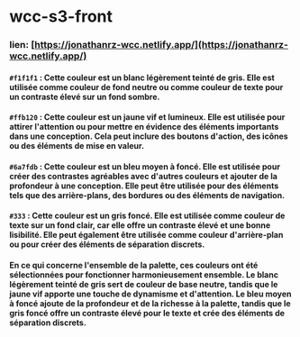 # wcc-s3-front
### lien: [https://jonathanrz-wcc.netlify.app/](https://jonathanrz-wcc.netlify.app/)

#### `#f1f1f1` : Cette couleur est un blanc légèrement teinté de gris. Elle est utilisée comme couleur de fond neutre ou comme couleur de texte pour un contraste élevé sur un fond sombre.

#### `#ffb120` : Cette couleur est un jaune vif et lumineux. Elle est utilisée pour attirer l'attention ou pour mettre en évidence des éléments importants dans une conception. Cela peut inclure des boutons d'action, des icônes ou des éléments de mise en valeur.

#### `#6a7fdb` : Cette couleur est un bleu moyen à foncé. Elle est utilisée pour créer des contrastes agréables avec d'autres couleurs et ajouter de la profondeur à une conception. Elle peut être utilisée pour des éléments tels que des arrière-plans, des bordures ou des éléments de navigation.

#### `#333` : Cette couleur est un gris foncé. Elle est utilisée comme couleur de texte sur un fond clair, car elle offre un contraste élevé et une bonne lisibilité. Elle peut également être utilisée comme couleur d'arrière-plan ou pour créer des éléments de séparation discrets.

#### En ce qui concerne l'ensemble de la palette, ces couleurs ont été sélectionnées pour fonctionner harmonieusement ensemble. Le blanc légèrement teinté de gris sert de couleur de base neutre, tandis que le jaune vif apporte une touche de dynamisme et d'attention. Le bleu moyen à foncé ajoute de la profondeur et de la richesse à la palette, tandis que le gris foncé offre un contraste élevé pour le texte et crée des éléments de séparation discrets.
